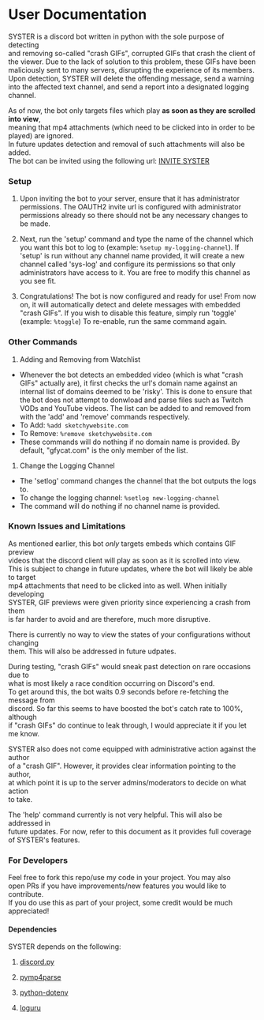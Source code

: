 # User Documentation
SYSTER is a discord bot written in python with the sole purpose of detecting  
and removing so-called "crash GIFs", corrupted GIFs that crash the client of
the viewer. Due to the lack of solution to this problem, these GIFs have been
maliciously sent to many servers, disrupting the experience of its members.
Upon detection, SYSTER will delete the offending message, send a warning into
the affected text channel, and send a report into a designated logging channel. 

As of now, the bot only targets files which play **as soon as they are scrolled into view**,  
meaning that mp4 attachments (which need to be clicked into in order to be played) are ignored.  
In future updates detection and removal of such attachments will also be added.  
The bot can be invited using the following url: [INVITE SYSTER](https://discord.com/api/oauth2/authorize?client_id=838251109055332382&permissions=8&scope=bot)

### Setup
1. Upon inviting the bot to your server, ensure that it has administrator permissions. The OAUTH2 invite url is configured with administrator permissions already so there should not be any necessary changes to be made.

1. Next, run the 'setup' command and type the name of the channel which you want this bot to log to (example: `%setup my-logging-channel`). If 'setup' is run without any channel name provided, it will create a new channel called 'sys-log' and configure its permissions so that only administrators have access to it. You are free to modify this channel as you see fit.

1. Congratulations! The bot is now configured and ready for use! From now on, it will automatically detect and delete messages with embedded "crash GIFs". If you wish to disable this feature, simply run 'toggle' (example: `%toggle`)  To re-enable, run the same command again.

### Other Commands
1. Adding and Removing from Watchlist
  * Whenever the bot detects an embedded video (which is what "crash GIFs" actually are), it first checks the url's domain name against an internal list of domains deemed to be 'risky'. This is done to ensure that the bot does not attempt to donwload and parse files such as Twitch VODs and YouTube videos. The list can be added to and removed from with the 'add' and 'remove' commands respectively. 
  * To Add: `%add sketchywebsite.com`
  * To Remove: `%remove sketchywebsite.com`
  * These commands will do nothing if no domain name is provided. By default, "gfycat.com" is the only member of the list.

1. Change the Logging Channel
 * The 'setlog' command changes the channel that the bot outputs the logs to. 
 * To change the logging channel: `%setlog new-logging-channel`
 * The command will do nothing if no channel name is provided.


### Known Issues and Limitations
As mentioned earlier, this bot *only* targets embeds which contains GIF preview  
videos that the discord client will play as soon as it is scrolled into view.  
This is subject to change in future updates, where the bot will likely be able to target  
mp4 attachments that need to be clicked into as well. When initially developing  
SYSTER, GIF previews were given priority since experiencing a crash from them  
is far harder to avoid and are therefore, much more disruptive.

There is currently no way to view the states of your configurations without changing  
them. This will also be addressed in future udpates.

During testing, "crash GIFs" would sneak past detection on rare occasions due to  
what is most likely a race condition occurring on Discord's end.  
To get around this, the bot waits 0.9 seconds before re-fetching the message from  
discord. So far this seems to have boosted the bot's catch rate to 100%, although  
if "crash GIFs" do continue to leak through, I would appreciate it if you let me know.

SYSTER also does not come equipped with administrative action against the author  
of a "crash GIF". However, it provides clear information pointing to the author,  
at which point it is up to the server admins/moderators to decide on what action  
to take.

The 'help' command currently is not very helpful. This will also be addressed in  
future updates. For now, refer to this document as it provides full coverage  
of SYSTER's features.

### For Developers
Feel free to fork this repo/use my code in your project. You may also  
open PRs if you have improvements/new features you would like to contribute.  
If you do use this as part of your project, some credit would be much appreciated!

#### Dependencies
SYSTER depends on the following:  
1. [discord.py](https://pypi.org/project/discord.py/)

1. [pymp4parse](https://pypi.org/project/pymp4parse/)

1. [python-dotenv](https://pypi.org/project/python-dotenv/)

1. [loguru](https://pypi.org/project/loguru/)
